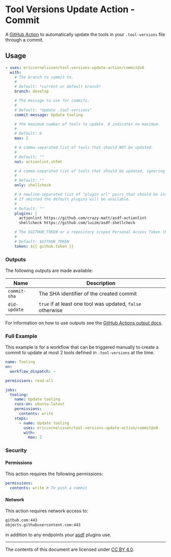 <!-- SPDX-License-Identifier: CC-BY-4.0 -->

# Tool Versions Update Action - Commit

A [GitHub Action] to automatically update the tools in your `.tool-versions`
file through a commit.

## Usage

```yml
- uses: ericcornelissen/tool-versions-update-action/commit@v0
  with:
    # The branch to commit to.
    #
    # Default: *current or default branch*
    branch: develop

    # The message to use for commits.
    #
    # Default: "Update .tool-versions"
    commit-message: Update tooling

    # The maximum number of tools to update. 0 indicates no maximum.
    #
    # Default: 0
    max: 2

    # A comma-separated list of tools that should NOT be updated.
    #
    # Default: ""
    not: actionlint,shfmt

    # A comma-separated list of tools that should be updated, ignoring others.
    #
    # Default: ""
    only: shellcheck

    # A newline-separated list of "plugin url" pairs that should be installed.
    # If omitted the default plugins will be available.
    #
    # Default: ""
    plugins: |
      actionlint https://github.com/crazy-matt/asdf-actionlint
      shellcheck https://github.com/luizm/asdf-shellcheck

    # The $GITHUB_TOKEN or a repository scoped Personal Access Token (PAT).
    #
    # Default: $GITHUB_TOKEN
    token: ${{ github.token }}
```

### Outputs

The following outputs are made available:

| Name         | Description                                                |
| ------------ | ---------------------------------------------------------- |
| `commit-sha` | The SHA identifier of the created commit                   |
| `did-update` | `true` if at least one tool was updated, `false` otherwise |

For information on how to use outputs see the [GitHub Actions output docs].

### Full Example

This example is for a workflow that can be triggered manually to create a commit
to update at most 2 tools defined in `.tool-versions` at the time.

```yml
name: Tooling
on:
  workflow_dispatch: ~

permissions: read-all

jobs:
  tooling:
    name: Update tooling
    runs-on: ubuntu-latest
    permissions:
      contents: write
    steps:
      - name: Update tooling
        uses: ericcornelissen/tool-versions-update-action/commit@v0
        with:
          max: 2
```

### Security

#### Permissions

This action requires the following permissions:

```yml
permissions:
  contents: write # To push a commit
```

#### Network

This action requires network access to:

```txt
github.com:443
objects.githubusercontent.com:443
```

in addition to any endpoints your [asdf] plugins use.

---

The contents of this document are licensed under [CC BY 4.0].

[asdf]: https://asdf-vm.com/
[cc by 4.0]: https://creativecommons.org/licenses/by/4.0/
[github action]: https://github.com/features/actions
[github actions output docs]: https://help.github.com/en/actions/reference/contexts-and-expression-syntax-for-github-actions#steps-context

